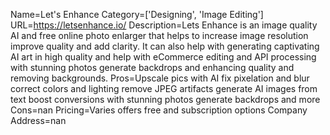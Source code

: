 Name=Let's Enhance
Category=['Designing', 'Image Editing']
URL=https://letsenhance.io/
Description=Lets Enhance is an image quality AI and free online photo enlarger that helps to increase image resolution improve quality and add clarity. It can also help with generating captivating AI art in high quality and help with eCommerce editing and API processing with stunning photos generate backdrops and enhancing quality and removing backgrounds.
Pros=Upscale pics with AI fix pixelation and blur correct colors and lighting remove JPEG artifacts generate AI images from text boost conversions with stunning photos generate backdrops and more
Cons=nan
Pricing=Varies offers free and subscription options
Company Address=nan
